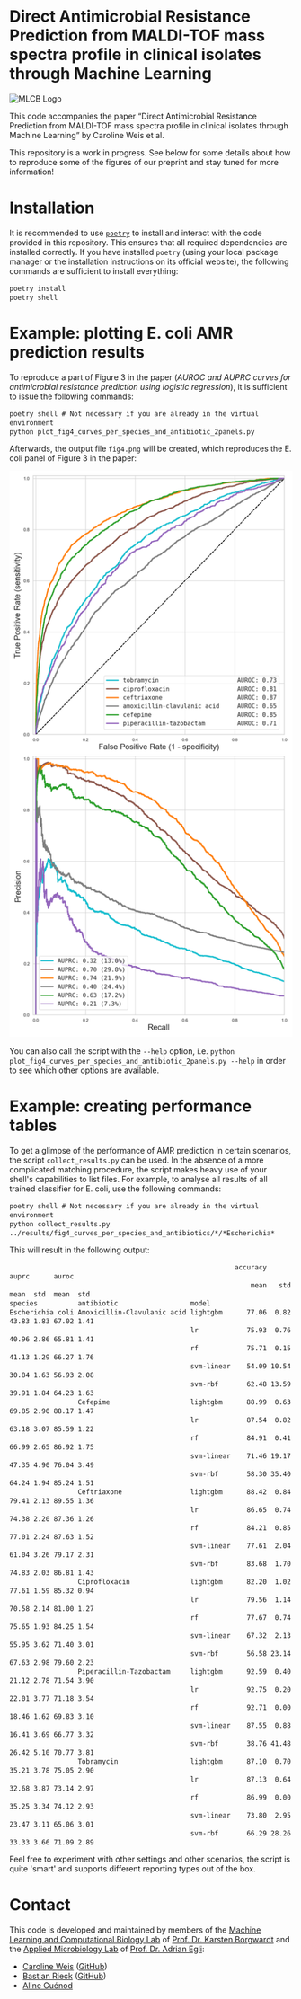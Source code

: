 # Direct Antimicrobial Resistance Prediction from MALDI-TOF mass spectra profile in clinical isolates through Machine Learning

![MLCB Logo](https://bsse.ethz.ch/mlcb/_jcr_content/orgLogo.imageformat.logo.697076360.png)

This code accompanies the paper &ldquo;Direct Antimicrobial Resistance Prediction from MALDI-TOF mass spectra profile in clinical isolates through Machine Learning&rdquo;
by Caroline Weis et al.

This repository is a work in progress. See below for some details about
how to reproduce some of the figures of our preprint and stay tuned for
more information!

# Installation

It is recommended to use [`poetry`](https://python-poetry.org) to
install and interact with the code provided in this repository. This
ensures that all required dependencies are installed correctly. If you
have installed `poetry`&nbsp;(using your local package manager or the
installation instructions on its official website), the following
commands are sufficient to install everything:

```shell
poetry install
poetry shell
```

# Example: plotting E. coli AMR prediction results

To reproduce a part of Figure 3 in the paper&nbsp;(*AUROC and AUPRC
curves for antimicrobial resistance prediction using logistic
regression*), it is sufficient to issue the following commands:

```shell
poetry shell # Not necessary if you are already in the virtual environment
python plot_fig4_curves_per_species_and_antibiotic_2panels.py
```

Afterwards, the output file `fig4.png` will be created, which reproduces
the E. coli panel of Figure 3 in the paper:

![E. coli AMR prediction results](./images/fig4.png)

You can also call the script with the `--help` option, i.e. `python
plot_fig4_curves_per_species_and_antibiotic_2panels.py --help` in order
to see which other options are available.

# Example: creating performance tables

To get a glimpse of the performance of AMR prediction in certain
scenarios, the script `collect_results.py` can be used. In the absence
of a more complicated matching procedure, the script makes heavy use of
your shell's capabilities to list files. For example, to analyse all
results of all trained classifier for E. coli, use the following
commands:

```shell
poetry shell # Not necessary if you are already in the virtual environment
python collect_results.py ../results/fig4_curves_per_species_and_antibiotics/*/*Escherichia*
```

This will result in the following output:

```
                                                        accuracy       auprc      auroc
                                                            mean   std  mean  std  mean  std
species          antibiotic                  model
Escherichia coli Amoxicillin-Clavulanic acid lightgbm      77.06  0.82 43.83 1.83 67.02 1.41
                                             lr            75.93  0.76 40.96 2.86 65.81 1.41
                                             rf            75.71  0.15 41.13 1.29 66.27 1.76
                                             svm-linear    54.09 10.54 30.84 1.63 56.93 2.08
                                             svm-rbf       62.48 13.59 39.91 1.84 64.23 1.63
                 Cefepime                    lightgbm      88.99  0.63 69.85 2.90 88.17 1.47
                                             lr            87.54  0.82 63.18 3.07 85.59 1.22
                                             rf            84.91  0.41 66.99 2.65 86.92 1.75
                                             svm-linear    71.46 19.17 47.35 4.90 76.04 3.49
                                             svm-rbf       58.30 35.40 64.24 1.94 85.24 1.51
                 Ceftriaxone                 lightgbm      88.42  0.84 79.41 2.13 89.55 1.36
                                             lr            86.65  0.74 74.38 2.20 87.36 1.26
                                             rf            84.21  0.85 77.01 2.24 87.63 1.52
                                             svm-linear    77.61  2.04 61.04 3.26 79.17 2.31
                                             svm-rbf       83.68  1.70 74.83 2.03 86.81 1.43
                 Ciprofloxacin               lightgbm      82.20  1.02 77.61 1.59 85.32 0.94
                                             lr            79.56  1.14 70.58 2.14 81.00 1.27
                                             rf            77.67  0.74 75.65 1.93 84.25 1.54
                                             svm-linear    67.32  2.13 55.95 3.62 71.40 3.01
                                             svm-rbf       56.58 23.14 67.63 2.98 79.60 2.23
                 Piperacillin-Tazobactam     lightgbm      92.59  0.40 21.12 2.78 71.54 3.90
                                             lr            92.75  0.20 22.01 3.77 71.18 3.54
                                             rf            92.71  0.00 18.46 1.62 69.83 3.10
                                             svm-linear    87.55  0.88 16.41 3.69 66.77 3.32
                                             svm-rbf       38.76 41.48 26.42 5.10 70.77 3.81
                 Tobramycin                  lightgbm      87.10  0.70 35.21 3.78 75.05 2.90
                                             lr            87.13  0.64 32.68 3.87 73.14 2.97
                                             rf            86.99  0.00 35.25 3.34 74.12 2.93
                                             svm-linear    73.80  2.95 23.47 3.11 65.06 3.01
                                             svm-rbf       66.29 28.26 33.33 3.66 71.09 2.89
```

Feel free to experiment with other settings and other scenarios, the
script is quite 'smart' and supports different reporting types out of
the box.

# Contact

This code is developed and maintained by members of the [Machine Learning and
Computational Biology Lab](https://www.bsse.ethz.ch/mlcb) of [Prof. Dr.
Karsten Borgwardt](https://www.bsse.ethz.ch/mlcb/karsten.html) and the
[Applied Microbiology Lab](https://appliedmicrobiologyresearch.net/en/)
of [Prof. Dr. Adrian
Egli](https://biomedizin.unibas.ch/en/persons/adrian-egli):

- [Caroline Weis](https://weis.ml) ([GitHub](https://github.com/cvweis))
- [Bastian Rieck](https://bastian.rieck.me) ([GitHub](https://github.com/Pseudomanifold))
- [Aline Cuénod](https://biomedizin.unibas.ch/en/persons/aline-cuenod)
